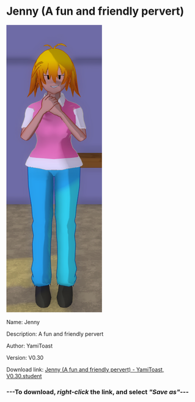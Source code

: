 # Jenny (A fun and friendly pervert)

<img src = "https://raw.githubusercontent.com/Arbiter1223/Daigaku-Gurashi-Custom-Students/master/Students/Files/Jenny%20(A%20fun%20and%20friendly%20pervert).png">

Name: Jenny

Description: A fun and friendly pervert

Author: YamiToast

Version: V0.30

Download link: <a href="https://raw.githubusercontent.com/Arbiter1223/Daigaku-Gurashi-Custom-Students/master/Students/Files/Jenny%20(A%20fun%20and%20friendly%20pervert)%20-%20YamiToast%2C%20V0.30.student">Jenny (A fun and friendly pervert) - YamiToast, V0.30.student</a>

### ---**To download, _right-click_ the link, and select _"Save as"_**---
